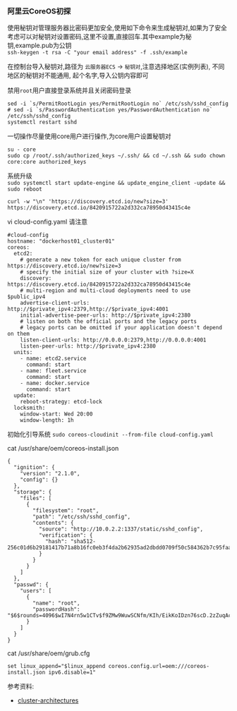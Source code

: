 ### 阿里云CoreOS初探

使用秘钥对管理服务器比密码更加安全,使用如下命令来生成秘钥对,如果为了安全考虑可以对秘钥对设置密码,这里不设置,直接回车.其中example为秘钥,example.pub为公钥  
`ssh-keygen -t rsa -C "your email address" -f .ssh/example`

在控制台导入秘钥对,路径为 `云服务器ECS` -> `秘钥对`,注意选择地区(实例列表), 不同地区的秘钥对不能通用, 起个名字,导入公钥内容即可

禁用`root`用户直接登录系统并且关闭密码登录  
```
sed -i `s/PermitRootLogin yes/PermitRootLogin no` /etc/ssh/sshd_config  
# sed -i `s/PasswordAuthentication yes/PasswordAuthentication no` /etc/ssh/sshd_config  
systemctl restart sshd
```

一切操作尽量使用core用户进行操作,为core用户设置秘钥对
```
su - core
sudo cp /root/.ssh/authorized_keys ~/.ssh/ && cd ~/.ssh && sudo chown core:core authorized_keys
```

系统升级  
```sudo systemctl start update-engine && update_engine_client -update && sudo reboot```

```
curl -w "\n" 'https://discovery.etcd.io/new?size=3'
https://discovery.etcd.io/8420915722a2d332ca78950d43415c4e
```
vi cloud-config.yaml 请注意
```
#cloud-config
hostname: "dockerhost01_cluster01"
coreos:
  etcd2:
    # generate a new token for each unique cluster from https://discovery.etcd.io/new?size=3
    # specify the initial size of your cluster with ?size=X
    discovery: https://discovery.etcd.io/8420915722a2d332ca78950d43415c4e
    # multi-region and multi-cloud deployments need to use $public_ipv4
    advertise-client-urls: http://$private_ipv4:2379,http://$private_ipv4:4001
    initial-advertise-peer-urls: http://$private_ipv4:2380
    # listen on both the official ports and the legacy ports
    # legacy ports can be omitted if your application doesn't depend on them
    listen-client-urls: http://0.0.0.0:2379,http://0.0.0.0:4001
    listen-peer-urls: http://$private_ipv4:2380
  units:
    - name: etcd2.service
      command: start
    - name: fleet.service
      command: start
    - name: docker.service
      command: start
  update:
    reboot-strategy: etcd-lock
  locksmith:
    window-start: Wed 20:00
    window-length: 1h
```
初始化引导系统
```sudo coreos-cloudinit --from-file cloud-config.yaml```




cat /usr/share/oem/coreos-install.json

```
{
  "ignition": {
    "version": "2.1.0",
    "config": {}
  },
  "storage": {
    "files": [
      {
        "filesystem": "root",
        "path": "/etc/ssh/sshd_config",
        "contents": {
          "source": "http://10.0.2.2:1337/static/sshd_config",
          "verification": {
            "hash": "sha512-256c01d6b29181417b71a8b16fc0eb3f4da2b62935ad2dbdd0709f50c584362b7c95faa33969ec293139da2c2f96742d0c2419ff76672909cfc8a68bc42f6366"
          }
        }
      }
    ]
  },
  "passwd": {
    "users": [
      {
        "name": "root",
        "passwordHash": "$6$rounds=4096$wI7N4rn5w1CTv$f9ZMw9WuwSCNfm/KIh/EikKoIDzn76scD.2zZuqAcbpVRQz26yIVKF8nToigklJ6xydCYkHLjeEDNXMQo4uYH0"
      }
    ]
  }
}
```
cat /usr/share/oem/grub.cfg

```
set linux_append="$linux_append coreos.config.url=oem:///coreos-install.json ipv6.disable=1"
```

参考资料:
 * [cluster-architectures](https://coreos.com/os/docs/latest/cluster-architectures.html)

